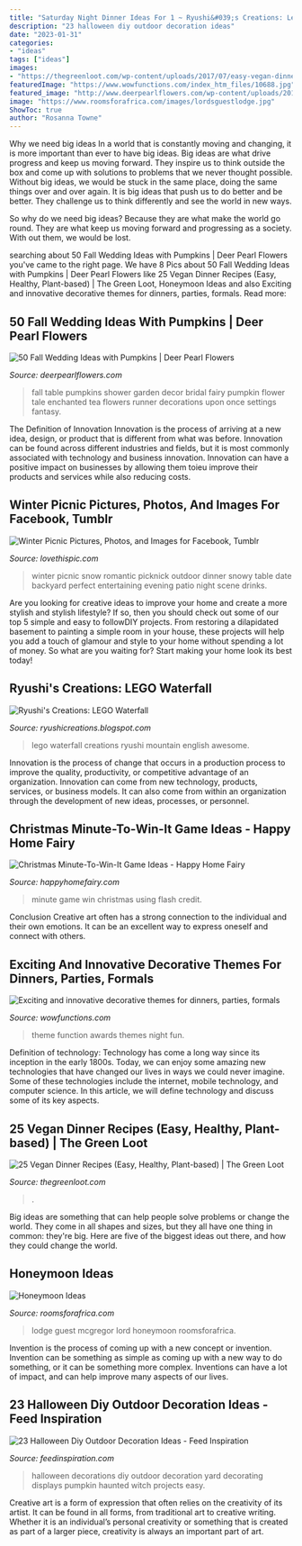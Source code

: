 ```yaml
---
title: "Saturday Night Dinner Ideas For 1 ~ Ryushi&#039;s Creations: Lego Waterfall"
description: "23 halloween diy outdoor decoration ideas"
date: "2023-01-31"
categories:
- "ideas"
tags: ["ideas"]
images:
- "https://thegreenloot.com/wp-content/uploads/2017/07/easy-vegan-dinner-recipes-healthy-3.jpg"
featuredImage: "https://www.wowfunctions.com/index_htm_files/10688.jpg"
featured_image: "http://www.deerpearlflowers.com/wp-content/uploads/2015/08/once-upon-a-time-fairy-tale-fantasy-enchanted-garden-baby-shower-flower-table-runner-with-pumpkins.jpg"
image: "https://www.roomsforafrica.com/images/lordsguestlodge.jpg"
ShowToc: true
author: "Rosanna Towne"
---
```



Why we need big ideas
In a world that is constantly moving and changing, it is more important than ever to have big ideas. Big ideas are what drive progress and keep us moving forward. They inspire us to think outside the box and come up with solutions to problems that we never thought possible.
Without big ideas, we would be stuck in the same place, doing the same things over and over again. It is big ideas that push us to do better and be better. They challenge us to think differently and see the world in new ways.

So why do we need big ideas? Because they are what make the world go round. They are what keep us moving forward and progressing as a society. With out them, we would be lost.

	

		
searching about 50 Fall Wedding Ideas with Pumpkins | Deer Pearl Flowers you've came to the right page. We have 8 Pics about 50 Fall Wedding Ideas with Pumpkins | Deer Pearl Flowers like 25 Vegan Dinner Recipes (Easy, Healthy, Plant-based) | The Green Loot, Honeymoon Ideas and also Exciting and innovative decorative themes for dinners, parties, formals. Read more:
		
    
## 50 Fall Wedding Ideas With Pumpkins | Deer Pearl Flowers

<img loading=lazy src="http://www.deerpearlflowers.com/wp-content/uploads/2015/08/once-upon-a-time-fairy-tale-fantasy-enchanted-garden-baby-shower-flower-table-runner-with-pumpkins.jpg" onerror="this.onerror=null;this.src='https://tse3.mm.bing.net/th?id=OIP.h8eskqvM3xICICI31AOkoQHaLH&amp;pid=15.1';" alt="50 Fall Wedding Ideas with Pumpkins | Deer Pearl Flowers">

_Source: deerpearlflowers.com_

>fall table pumpkins shower garden decor bridal fairy pumpkin flower tale enchanted tea flowers runner decorations upon once settings fantasy. 

	

The Definition of Innovation
Innovation is the process of arriving at a new idea, design, or product that is different from what was before. Innovation can be found across different industries and fields, but it is most commonly associated with technology and business innovation. Innovation can have a positive impact on businesses by allowing them toieu improve their products and services while also reducing costs.

    
## Winter Picnic Pictures, Photos, And Images For Facebook, Tumblr

<img loading=lazy src="http://www.lovethispic.com/uploaded_images/233991-Winter-Picnic.jpg" onerror="this.onerror=null;this.src='https://tse4.mm.bing.net/th?id=OIP.WjDcMUXP_sTOgpU19_6s_gAAAA&amp;pid=15.1';" alt="Winter Picnic Pictures, Photos, and Images for Facebook, Tumblr">

_Source: lovethispic.com_

>winter picnic snow romantic picknick outdoor dinner snowy table date backyard perfect entertaining evening patio night scene drinks. 

	

Are you looking for creative ideas to improve your home and create a more stylish and stylish lifestyle? If so, then you should check out some of our top 5 simple and easy to followDIY projects. From restoring a dilapidated basement to painting a simple room in your house, these projects will help you add a touch of glamour and style to your home without spending a lot of money. So what are you waiting for? Start making your home look its best today!

    
## Ryushi&#039;s Creations: LEGO Waterfall

<img loading=lazy src="http://4.bp.blogspot.com/-BzPMZ-NVHGM/Ti40H8nznaI/AAAAAAAAADM/JG8r7XtW3rs/s1600/5942401922_6e7bbc89ba_b.jpg" onerror="this.onerror=null;this.src='https://tse1.mm.bing.net/th?id=OIP.gdv8_N1hk-ARez9eQkloDgHaE7&amp;pid=15.1';" alt="Ryushi&#039;s Creations: LEGO Waterfall">

_Source: ryushicreations.blogspot.com_

>lego waterfall creations ryushi mountain english awesome. 

	

Innovation is the process of change that occurs in a production process to improve the quality, productivity, or competitive advantage of an organization. Innovation can come from new technology, products, services, or business models. It can also come from within an organization through the development of new ideas, processes, or personnel.

    
## Christmas Minute-To-Win-It Game Ideas - Happy Home Fairy

<img loading=lazy src="https://happyhomefairy.com/wp-content/uploads/2013/12/game51.jpg" onerror="this.onerror=null;this.src='https://tse4.mm.bing.net/th?id=OIP.O8w9WWKtpDp_a6BG77m1swHaLI&amp;pid=15.1';" alt="Christmas Minute-To-Win-It Game Ideas - Happy Home Fairy">

_Source: happyhomefairy.com_

>minute game win christmas using flash credit. 

	

Conclusion
Creative art often has a strong connection to the individual and their own emotions. It can be an excellent way to express oneself and connect with others.

    
## Exciting And Innovative Decorative Themes For Dinners, Parties, Formals

<img loading=lazy src="https://www.wowfunctions.com/index_htm_files/10688.jpg" onerror="this.onerror=null;this.src='https://tse3.mm.bing.net/th?id=OIP.1byd_dXaXbVPmLGDiHC2pAHaFj&amp;pid=15.1';" alt="Exciting and innovative decorative themes for dinners, parties, formals">

_Source: wowfunctions.com_

>theme function awards themes night fun. 

	

Definition of technology:
Technology has come a long way since its inception in the early 1800s. Today, we can enjoy some amazing new technologies that have changed our lives in ways we could never imagine. Some of these technologies include the internet, mobile technology, and computer science. In this article, we will define technology and discuss some of its key aspects.

    
## 25 Vegan Dinner Recipes (Easy, Healthy, Plant-based) | The Green Loot

<img loading=lazy src="https://thegreenloot.com/wp-content/uploads/2017/07/easy-vegan-dinner-recipes-healthy-3.jpg" onerror="this.onerror=null;this.src='https://tse2.mm.bing.net/th?id=OIP.trgvc8x9hAO3VSs7z5Q9XwHaLH&amp;pid=15.1';" alt="25 Vegan Dinner Recipes (Easy, Healthy, Plant-based) | The Green Loot">

_Source: thegreenloot.com_

>. 

	

Big ideas are something that can help people solve problems or change the world. They come in all shapes and sizes, but they all have one thing in common: they're big. Here are five of the biggest ideas out there, and how they could change the world.

    
## Honeymoon Ideas

<img loading=lazy src="https://www.roomsforafrica.com/images/lordsguestlodge.jpg" onerror="this.onerror=null;this.src='https://tse1.mm.bing.net/th?id=OIP.D2-Z7vSuaIsDSglUvS9c2gHaE7&amp;pid=15.1';" alt="Honeymoon Ideas">

_Source: roomsforafrica.com_

>lodge guest mcgregor lord honeymoon roomsforafrica. 

	

Invention is the process of coming up with a new concept or invention. Invention can be something as simple as coming up with a new way to do something, or it can be something more complex. Inventions can have a lot of impact, and can help improve many aspects of our lives.

    
## 23 Halloween Diy Outdoor Decoration Ideas - Feed Inspiration

<img loading=lazy src="http://feedinspiration.com/wp-content/uploads/2016/09/DIY-Halloween-yard-decorations.jpg" onerror="this.onerror=null;this.src='https://tse3.mm.bing.net/th?id=OIP.0v_6wolqqNCfh2a6fW81eQHaJ4&amp;pid=15.1';" alt="23 Halloween Diy Outdoor Decoration Ideas - Feed Inspiration">

_Source: feedinspiration.com_

>halloween decorations diy outdoor decoration yard decorating displays pumpkin haunted witch projects easy. 

	

Creative art is a form of expression that often relies on the creativity of its artist. It can be found in all forms, from traditional art to creative writing. Whether it is an individual’s personal creativity or something that is created as part of a larger piece, creativity is always an important part of art.

